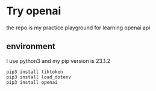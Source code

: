 # Try openai

the repo is my practice playground for learning openai api

## environment

I use python3 and my pip version is 23.1.2

```
pip3 install tiktoken
pip3 install load_dotenv
pip3 install openai
```

